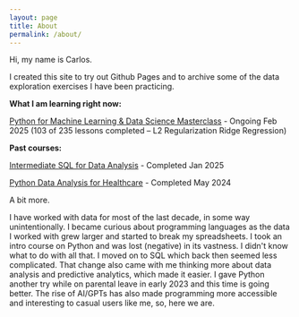```yaml
---
layout: page
title: About
permalink: /about/
---
```


Hi, my name is Carlos.


I created this site to try out Github Pages and to archive some of the data exploration exercises I have been practicing. 


**What I am learning right now:**

[Python for Machine Learning & Data Science Masterclass](https://www.udemy.com/course/python-for-machine-learning-data-science-masterclass/) - Ongoing Feb 2025 (103 of 235 lessons completed – L2 Regularization Ridge Regression)

**Past courses:**

[Intermediate SQL for Data Analysis](https://www.linkedin.com/learning/intermediate-sql-for-data-scientists) - Completed Jan 2025

[Python Data Analysis for Healthcare](https://www.linkedin.com/learning/python-data-analysis-for-healthcare) - Completed May 2024





A bit more.


I have worked with data for most of the last decade, in some way unintentionally. I became curious about programming languages as the data I worked with grew larger and started to break my spreadsheets. I took an intro course on Python and was lost (negative) in its vastness. I didn't know what to do with all that. I moved on to SQL which back then seemed less complicated. That change also came with me thinking more about data analysis and predictive analytics, which made it easier. I gave Python another try  while on parental leave in early 2023 and this time is going better. The rise of AI/GPTs has also made programming more accessible and interesting to casual users like me, so, here we are.
